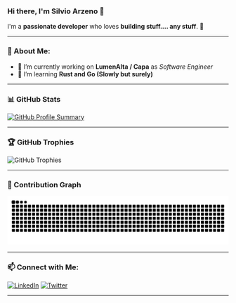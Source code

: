 ### Hi there, I'm Silvio Arzeno 👋

I'm a **passionate developer** who loves **building stuff.... any stuff**. 🚀

---

### 🚀 About Me:
- 🔭 I’m currently working on **LumenAlta / Capa** as *Software Engineer*
- 🌱 I’m learning **Rust and Go (Slowly but surely)**

---

### 📊 GitHub Stats
[![GitHub Profile Summary](https://github-profile-summary-cards.vercel.app/api/cards/profile-details?username=SilvioArzeno&theme=radical)](https://github.com/SilvioArzeno)


---

### 🏆 GitHub Trophies
![GitHub Trophies](https://github-profile-trophy.vercel.app/?username=SilvioArzeno&theme=radical&no-frame=true&margin-w=15)

---

### 🐍 Contribution Graph
![Snake animation](https://raw.githubusercontent.com/silvioarzeno/silvioarzeno/output/github-contribution-grid-snake-dark.svg)

---

### 📫 Connect with Me:
[![LinkedIn](https://img.shields.io/badge/LinkedIn-Profile-blue?style=flat-square&logo=linkedin)](https://www.linkedin.com/in/silvioarzeno)
[![Twitter](https://img.shields.io/badge/Twitter-Profile-blue?style=flat-square&logo=twitter)](https://twitter.com/ArzenoSilvio)

---
